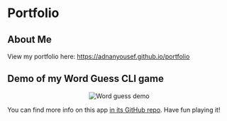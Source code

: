 # Portfolio

## About Me
View my portfolio here: https://adnanyousef.github.io/portfolio

## Demo of my Word Guess CLI game
<p align="center">
<img src="https://cdn.rawgit.com/adnanyousef/portfolio/master/assets/images/word_guess_demo.svg" alt="Word guess demo">
</p>

You can find more info on this app [in its GitHub repo](https://github.com/adnanyousef/word-guess-cli). Have fun playing it!